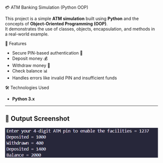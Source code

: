 💳 ATM Banking Simulation (Python OOP)

This project is a simple **ATM simulation** built using **Python** and the concepts of **Object-Oriented Programming (OOP)**.  
It demonstrates the use of classes, objects, encapsulation, and methods in a real-world example.


 🚀 Features
- Secure PIN-based authentication 🔑
- Deposit money 💰
- Withdraw money 🏧
- Check balance 📊
- Handles errors like invalid PIN and insufficient funds



 🛠️ Technologies Used
- **Python 3.x**

---

## 📸 Output Screenshot

![ATM Output](ATM%20OUTPUT.png)

